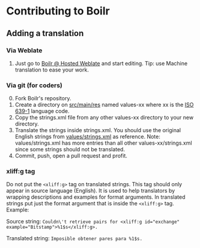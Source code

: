 # Contributing to Boilr

## Adding a translation

### Via Weblate
1. Just go to [Boilr @ Hosted Weblate](https://hosted.weblate.org/projects/boilr/) and start editing. Tip: use Machine translation to ease your work.

### Via git (for coders)
0. Fork Boilr's repository.
1. Create a directory on [src/main/res](/src/main/res) named values-xx where xx is the [ISO 639-1](https://en.wikipedia.org/wiki/List_of_ISO_639-1_codes) language code.
2. Copy the strings.xml file from any other values-xx directory to your new directory.
3. Translate the strings inside strings.xml. You should use the original English strings from [values/strings.xml](/src/main/res/values/strings.xml) as reference. Note: values/strings.xml has more entries than all other values-xx/strings.xml since some strings should not be translated.
4. Commit, push, open a pull request and profit.

### xliff:g tag
Do not put the `<xliff:g>` tag on translated strings. This tag should only appear in source language (English). It is used to help translators by wrapping descriptions and examples for format arguments. In translated strings put just the format argument that is inside the `<xliff:g>` tag. Example:

Source string: `Couldn\'t retrieve pairs for <xliff:g id="exchange" example="Bitstamp">%1$s</xliff:g>.`

Translated string: `Imposible obtener pares para %1$s.`
